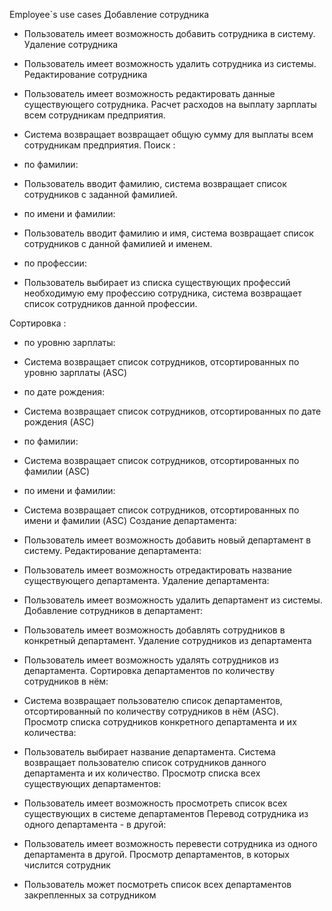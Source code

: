 Employee`s use cases
Добавление сотрудника
* Пользователь имеет возможность добавить сотрудника в систему.
Удаление сотрудника
* Пользователь имеет возможность удалить сотрудника из системы.
Редактирование сотрудника
* Пользователь имеет возможность редактировать данные существующего сотрудника.
Расчет расходов на выплату зарплаты всем сотрудникам предприятия.
* Система возвращает возвращает общую сумму для выплаты всем сотрудникам предприятия.
Поиск :
*  по фамилии:
* Пользователь вводит фамилию, система возвращает список сотрудников с заданной фамилией.


* по имени и фамилии:
* Пользователь вводит фамилию и имя, система возвращает список сотрудников с данной фамилией и именем.


* по профессии:
* Пользователь выбирает из списка существующих профессий необходимую ему профессию сотрудника, система возвращает список сотрудников данной профессии.


Сортировка :
*  по уровню зарплаты:
* Система возвращает список сотрудников, отсортированных по уровню зарплаты (ASC)


* по дате рождения:
* Система возвращает список сотрудников, отсортированных по дате рождения (ASC)


* по фамилии:
* Система возвращает список сотрудников, отсортированных по фамилии (ASC)


* по имени и фамилии:
* Система возвращает список сотрудников, отсортированных по имени и фамилии (ASC)
Создание департамента:
* Пользователь имеет возможность добавить новый департамент в систему.
Редактирование департамента:
* Пользователь имеет возможность отредактировать название существующего департамента.
Удаление департамента:
* Пользователь имеет возможность удалить департамент из системы.
Добавление сотрудников в департамент:
* Пользователь имеет возможность добавлять сотрудников в конкретный департамент.
Удаление сотрудников из департамента
* Пользователь имеет возможность удалять сотрудников из департамента.
Сортировка департаментов по количеству сотрудников в нём:
* Система возвращает пользователю список департаментов, отсортированный по количеству сотрудников в нём (ASC).
Просмотр списка сотрудников конкретного департамента и их количества:
* Пользователь выбирает название департамента. Система возвращает пользователю список сотрудников данного департамента и их количество.
Просмотр списка всех существующих департаментов:
* Пользователь имеет возможность просмотреть список всех существующих в системе департаментов
Перевод сотрудника из одного департамента - в другой:
* Пользователь имеет возможность перевести сотрудника из одного департамента в другой.
Просмотр департаментов, в которых числится сотрудник
* Пользователь может посмотреть список всех департаментов закрепленных за сотрудником
